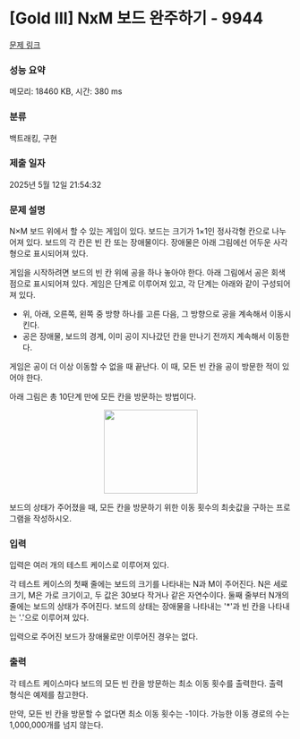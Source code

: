 # [Gold III] NxM 보드 완주하기 - 9944 

[문제 링크](https://www.acmicpc.net/problem/9944) 

### 성능 요약

메모리: 18460 KB, 시간: 380 ms

### 분류

백트래킹, 구현

### 제출 일자

2025년 5월 12일 21:54:32

### 문제 설명

<p dir="ltr">N×M 보드 위에서 할 수 있는 게임이 있다. 보드는 크기가 1×1인 정사각형 칸으로 나누어져 있다. 보드의 각 칸은 빈 칸 또는 장애물이다. 장애물은 아래 그림에선 어두운 사각형으로 표시되어져 있다.</p>

<p dir="ltr">게임을 시작하려면 보드의 빈 칸 위에 공을 하나 놓아야 한다. 아래 그림에서 공은 회색 점으로 표시되어져 있다. 게임은 단계로 이루어져 있고, 각 단계는 아래와 같이 구성되어져 있다.</p>

<ul dir="ltr">
	<li>위, 아래, 오른쪽, 왼쪽 중 방향 하나를 고른 다음, 그 방향으로 공을 계속해서 이동시킨다.</li>
	<li>공은 장애물, 보드의 경계, 이미 공이 지나갔던 칸을 만나기 전까지 계속해서 이동한다.</li>
</ul>

<p>게임은 공이 더 이상 이동할 수 없을 때 끝난다. 이 때, 모든 빈 칸을 공이 방문한 적이 있어야 한다.</p>

<p>아래 그림은 총 10단계 만에 모든 칸을 방문하는 방법이다.</p>

<p style="text-align: center;"><img alt="" src="https://www.acmicpc.net/upload/images2/fboard.png" style="height: 150px; width: 167px;"></p>

<p>보드의 상태가 주어졌을 때, 모든 칸을 방문하기 위한 이동 횟수의 최솟값을 구하는 프로그램을 작성하시오.</p>

### 입력 

 <p>입력은 여러 개의 테스트 케이스로 이루어져 있다.</p>

<p>각 테스트 케이스의 첫째 줄에는 보드의 크기를 나타내는 N과 M이 주어진다. N은 세로 크기, M은 가로 크기이고, 두 값은 30보다 작거나 같은 자연수이다. 둘째 줄부터 N개의 줄에는 보드의 상태가 주어진다. 보드의 상태는 장애물을 나타내는 '*'과 빈 칸을 나타내는 '.'으로 이루어져 있다.</p>

<p>입력으로 주어진 보드가 장애물로만 이루어진 경우는 없다.</p>

### 출력 

 <p dir="ltr">각 테스트 케이스마다 보드의 모든 빈 칸을 방문하는 최소 이동 횟수를 출력한다. 출력 형식은 예제를 참고한다.</p>

<p dir="ltr">만약, 모든 빈 칸을 방문할 수 없다면 최소 이동 횟수는 -1이다. 가능한 이동 경로의 수는 1,000,000개를 넘지 않는다.</p>

